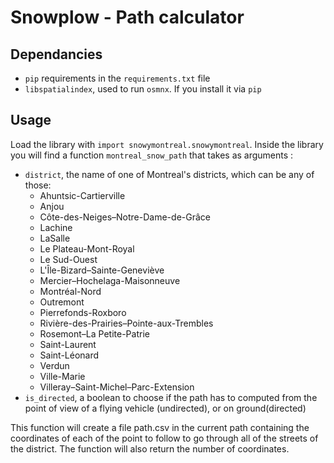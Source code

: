 # Snowplow - Path calculator

## Dependancies
- `pip` requirements in the `requirements.txt` file
- `libspatialindex`, used to run `osmnx`. If you install it via `pip`

## Usage

Load the library with `import snowymontreal.snowymontreal`.
Inside the library you will find a function `montreal_snow_path` that takes as arguments :
- `district`, the name of one of Montreal's districts, which can be any of those:
    - Ahuntsic-Cartierville
    - Anjou
    - Côte-des-Neiges–Notre-Dame-de-Grâce
    - Lachine
    - LaSalle
    - Le Plateau-Mont-Royal
    - Le Sud-Ouest
    - L'Île-Bizard–Sainte-Geneviève
    - Mercier–Hochelaga-Maisonneuve
    - Montréal-Nord
    - Outremont
    - Pierrefonds-Roxboro
    - Rivière-des-Prairies–Pointe-aux-Trembles
    - Rosemont–La Petite-Patrie
    - Saint-Laurent
    - Saint-Léonard
    - Verdun
    - Ville-Marie
    - Villeray–Saint-Michel–Parc-Extension
- `is_directed`, a boolean to choose if the path has to computed from the point of view
of a flying vehicle (undirected), or on ground(directed)

This function will create a file path.csv in the current path containing the coordinates of each of the point to follow to go through
all of the streets of the district.
The function will also return the number of coordinates.
